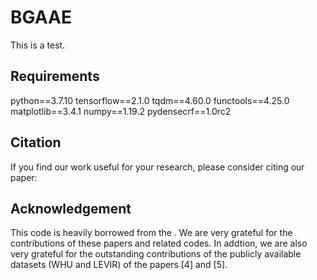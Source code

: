 # BGAAE

This is a test.

## Requirements

python==3.7.10
tensorflow==2.1.0
tqdm==4.60.0
functools==4.25.0
matplotlib==3.4.1
numpy==1.19.2
pydensecrf==1.0rc2	

## Citation
If you find our work useful for your research, please consider citing our paper:


## Acknowledgement
This code is heavily borrowed from the . We are very grateful for the contributions of these papers and related codes. In addtion, we are also very grateful for the outstanding contributions of the publicly available datasets (WHU and LEVIR) of the papers [4] and [5].
